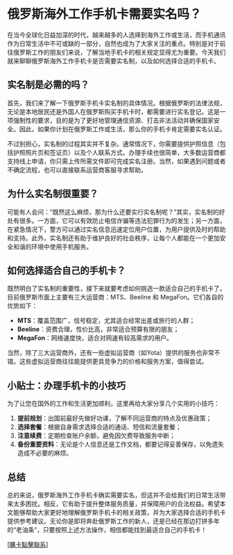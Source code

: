 # 俄罗斯海外工作手机卡需要实名吗？

在当今全球化日益加深的时代，越来越多的人选择到海外工作或生活，而手机通讯作为日常生活中不可或缺的一部分，自然也成为了大家关注的重点。特别是对于前往俄罗斯工作的朋友们来说，了解当地手机卡的相关规定显得尤为重要。今天我们就来聊聊俄罗斯海外工作手机卡是否需要实名制，以及如何选择合适的手机卡。

## 实名制是必需的吗？

首先，我们来了解一下俄罗斯手机卡实名制的具体情况。根据俄罗斯的法律法规，无论是本地居民还是外国人在俄罗斯购买手机卡时，都需要进行实名登记。这是一项强制性的要求，目的是为了更好地管理通信资源、打击非法活动并确保国家安全。因此，如果你计划在俄罗斯工作或生活，那么你的手机卡肯定需要实名认证。

不过别担心，实名制的过程其实并不复杂。通常情况下，你需要提供护照信息（包括护照照片页和签证页）以及个人联系方式。办理手续也很简单，大多数运营商都支持线上申请，你只需上传所需文件即可完成实名注册。当然，如果遇到问题或者不确定流程，也可以直接联系运营商客服寻求帮助。

## 为什么实名制很重要？

可能有人会问：“既然这么麻烦，那为什么还要实行实名制呢？”其实，实名制的好处有很多。一方面，它可以有效防止电信诈骗等违法犯罪行为的发生；另一方面，在紧急情况下，警方可以通过实名信息迅速定位用户位置，为用户提供及时的帮助和支持。此外，实名制还有助于维护良好的社会秩序，让每个人都能在一个更加安全和谐的环境中使用手机服务。

## 如何选择适合自己的手机卡？

既然明白了实名制的重要性，接下来就要考虑如何挑选一款适合自己的手机卡了。目前俄罗斯市面上主要有三大运营商：MTS、Beeline 和 MegaFon。它们各自的优势如下：

- **MTS**：覆盖范围广，信号稳定，尤其适合经常出差或旅行的人群；
- **Beeline**：资费合理，性价比高，非常适合预算有限的朋友；
- **MegaFon**：网络速度快，适合对网速有较高需求的用户。

当然，除了三大运营商外，还有一些虚拟运营商（如Yota）提供的服务也非常不错。这些虚拟运营商往往能提供更具竞争力的价格和服务方案，值得尝试。

## 小贴士：办理手机卡的小技巧

为了让您在国外的工作和生活更加顺利，这里再给大家分享几个实用的小技巧：

1. **提前规划**：出国前最好先做好功课，了解不同运营商的特点及优惠政策；
2. **选择套餐**：根据自身需求选择合适的通话、短信和流量套餐；
3. **注意续费**：定期检查账户余额，避免因欠费导致服务中断；
4. **备份重要资料**：无论是个人信息还是工作文档，都要记得妥善保存，以免遗失造成不必要的麻烦。

## 总结

总的来说，俄罗斯海外工作手机卡确实需要实名，但这并不会给我们的日常生活带来太多困扰。相反，它有助于提升整体服务质量，并保障用户的合法权益。希望本文能够帮助大家更好地理解俄罗斯手机卡的相关政策，并为大家选择合适的手机卡提供参考建议。无论你是即将奔赴俄罗斯工作的新人，还是已经在那边打拼多年的“老油条”，只要按照上述方法操作，相信都能找到最适合自己的手机卡！

[[購卡點擊聯系](https://t.me/s/esim1088)]
